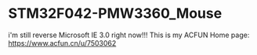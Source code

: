 # STM32F042-PMW3360_Mouse
 i'm still reverse Microsoft IE 3.0 right now!!!
 This is my ACFUN Home page:
https://www.acfun.cn/u/7503062
